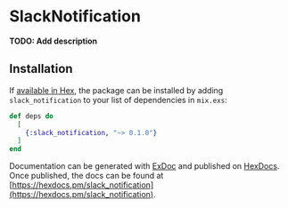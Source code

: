 # SlackNotification

**TODO: Add description**

## Installation

If [available in Hex](https://hex.pm/docs/publish), the package can be installed
by adding `slack_notification` to your list of dependencies in `mix.exs`:

```elixir
def deps do
  [
    {:slack_notification, "~> 0.1.0"}
  ]
end
```

Documentation can be generated with [ExDoc](https://github.com/elixir-lang/ex_doc)
and published on [HexDocs](https://hexdocs.pm). Once published, the docs can
be found at [https://hexdocs.pm/slack_notification](https://hexdocs.pm/slack_notification).

